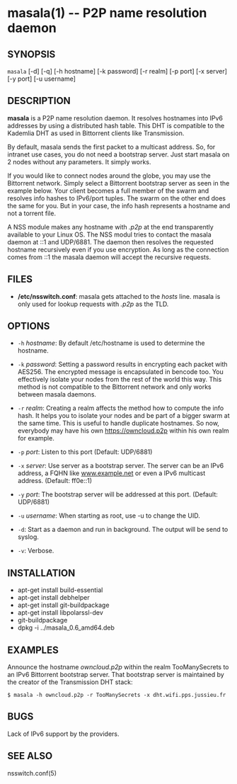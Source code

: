 masala(1) -- P2P name resolution daemon
=======================================

## SYNOPSIS

`masala`  [-d] [-q] [-h hostname] [-k password] [-r realm] [-p port]
[-x server] [-y port] [-u username]

## DESCRIPTION

**masala** is a P2P name resolution daemon. It resolves hostnames into IPv6
addresses by using a distributed hash table. This DHT is compatible to the
Kademlia DHT as used in Bittorrent clients like Transmission.

By default, masala sends the first packet to a multicast address. So, for
intranet use cases, you do not need a bootstrap server. Just start masala on 2
nodes without any parameters. It simply works.

If you would like to connect nodes around the globe, you may use the Bittorrent
network. Simply select a Bittorrent bootstrap server as seen in the example
below. Your client becomes a full member of the swarm and resolves info hashes
to IPv6/port tuples. The swarm on the other end does the same for you. But in
your case, the info hash represents a hostname and not a torrent file.

A NSS module makes any hostname with *.p2p* at the end transparently available
to your Linux OS. The NSS modul tries to contact the masala daemon at ::1 and
UDP/6881. The daemon then resolves the requested hostname recursively even if
you use encryption. As long as the connection comes from ::1 the masala daemon
will accept the recursive requests.

## FILES

  * **/etc/nsswitch.conf**:
	masala gets attached to the *hosts* line. masala is only used for lookup
	requests with *.p2p* as the TLD.

## OPTIONS

  * `-h` *hostname*:
    By default /etc/hostname is used to determine the hostname.

  * `-k` *password*:
	Setting a password results in encrypting each packet with AES256. The
	encrypted message is encapsulated in bencode too. You effectively
	isolate your nodes from the rest of the world this way. This method is not
	compatible to the Bittorrent network and only works between masala
	daemons.

  * `-r` *realm*:
	Creating a realm affects the method how to compute the info hash. It helps
	you to isolate your nodes and be part of a bigger swarm at the same time.
	This is useful to handle duplicate hostnames. So now, everybody may have his
	own https://owncloud.p2p within his own realm for example.

  * `-p` *port*:
	Listen to this port (Default: UDP/6881)

  * `-x` *server*:
	Use server as a bootstrap server. The server can be an IPv6 address, a FQHN
	like www.example.net or even a IPv6 multicast address. (Default: ff0e::1)

  * `-y` *port*:
	The bootstrap server will be addressed at this port. (Default: UDP/6881)

  * `-u` *username*:
    When starting as root, use -u to change the UID.

  * `-d`:
	Start as a daemon and run in background. The output will be send to syslog.

  * `-v`:
	Verbose.

## INSTALLATION
  * apt-get install build-essential
  * apt-get install debhelper
  * apt-get install git-buildpackage
  * apt-get install libpolarssl-dev
  * git-buildpackage
  * dpkg -i ../masala_0.6_amd64.deb

## EXAMPLES

Announce the hostname *owncloud.p2p* within the realm TooManySecrets to an IPv6
Bittorrent bootstrap server. That bootstrap server is maintained by the creator
of the Transmission DHT stack:

	$ masala -h owncloud.p2p -r TooManySecrets -x dht.wifi.pps.jussieu.fr

## BUGS

Lack of IPv6 support by the providers.

## SEE ALSO

nsswitch.conf(5)
